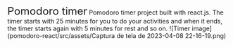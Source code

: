 <font size="+2">Pomodoro timer</font>
Pomodoro timer project built with react.js. The timer starts with 25 minutes for you to do your activities and when it ends, the timer starts again with 5 minutes for rest and so on.
![Timer image](pomodoro-react/src/assets/Captura de tela de 2023-04-08 22-16-19.png)